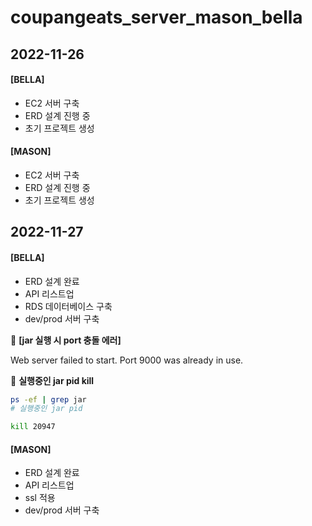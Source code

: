 # coupangeats_server_mason_bella

## 2022-11-26
#### [BELLA]
- EC2 서버 구축
- ERD 설계 진행 중
- 초기 프로젝트 생성

#### [MASON]
- EC2 서버 구축
- ERD 설계 진행 중
- 초기 프로젝트 생성


## 2022-11-27
#### [BELLA]
- ERD 설계 완료
- API 리스트업
- RDS 데이터베이스 구축
- dev/prod 서버 구축   


🚨 **[jar 실행 시 port 충돌 에러]**

Web server failed to start. Port 9000 was already in use.

🌟 **실행중인 jar pid kill**

```bash
ps -ef | grep jar
# 실행중인 jar pid

kill 20947
```

#### [MASON]
- ERD 설계 완료
- API 리스트업
- ssl 적용
- dev/prod 서버 구축   




